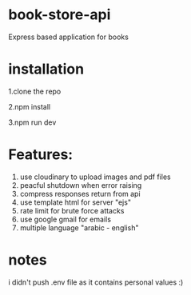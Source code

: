 # book-store-api
Express based application for books

# installation
1.clone the repo

2.npm install

3.npm run dev


# Features:
1. use cloudinary to upload images and pdf files
2. peacful shutdown when error raising
3. compress responses return from api
4. use template html for server "ejs"
5. rate limit for brute force attacks
6. use google gmail for emails
7. multiple language "arabic - english"


# notes
i didn't push .env file as it contains personal values :)

